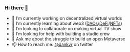 ### Hi there 👋

- 🔭 I’m currently working on decentralized virtual worlds
- 🌱 I’m currently learning about web3 ([DAOs](https://daohaus.club/)/[DeFi](https://i.imgur.com/SgcgQ7p.png)/[NFTs](https://nonfungible.com/))
- 👯 I’m looking to collaborate on making virtual TV show
- 🤔 I’m looking for help with building a studio crew
- 💬 Ask me about the struggle to build an open Metaverse
- 📫 How to reach me: [@dankvr](https://twitter.com/dankvr) on twitter
